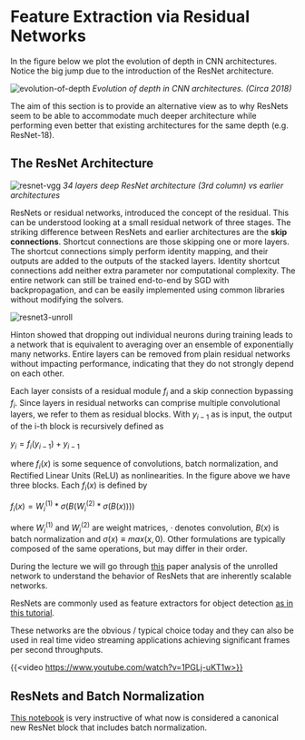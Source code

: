 # Feature Extraction via Residual Networks

In the figure below we plot the evolution of depth in CNN architectures. Notice the big jump due to the introduction of the ResNet architecture. 

![evolution-of-depth](images/evolution-of-depth.png)
_Evolution of depth in CNN architectures. (Circa 2018)_ 

The aim of this section is to provide an alternative view as to why ResNets seem to be able to accommodate much deeper architecture while performing even better that existing architectures for the same depth (e.g. ResNet-18).

## The ResNet Architecture

![resnet-vgg](images/resnet-vgg.png)
*34 layers deep ResNet architecture (3rd column) vs earlier architectures*

ResNets or residual networks, introduced the concept of the residual. This can be understood looking at a small residual network of three stages. The striking difference between ResNets and earlier architectures are the **skip connections**. Shortcut connections are those skipping one or more layers. The shortcut connections simply perform identity mapping, and their outputs are added to the outputs of the stacked layers. Identity shortcut connections add neither extra parameter nor computational complexity. The entire network can still be trained end-to-end by SGD with backpropagation, and can be easily implemented using common libraries without modifying the solvers.

![resnet3-unroll](images/resnet3-unroll.png)

Hinton showed that dropping out individual neurons during training leads to a network that is equivalent to averaging over an ensemble of exponentially many networks. Entire layers can be removed from plain residual networks without impacting performance, indicating that they do not strongly depend on each other. 

Each layer consists of a residual module $f_i$ and a skip connection bypassing $f_i$. Since layers in residual networks can comprise multiple convolutional layers, we refer to them as residual blocks. With $y_{i-1}$ as is input, the output of the i-th block is recursively defined as

$y_i = f_i(y_{i−1}) + y_{i−1}$

where $f_i(x)$ is some sequence of convolutions, batch normalization, and Rectified Linear Units
(ReLU) as nonlinearities. In the figure above we have three blocks. Each $f_i(x)$ is defined by

$f_i(x) = W_i^{(1)} * \sigma(B (W_i^{(2)} * \sigma(B(x))))$

where $W_i^{(1)}$ and $W_i^{(2)}$ are weight matrices, · denotes convolution, $B(x)$ is batch normalization and
$\sigma(x) ≡ max(x, 0)$. Other formulations are typically composed of the same operations, but may differ
in their order.

During the lecture we will go through [this](https://arxiv.org/pdf/1605.06431.pdf) paper analysis of the unrolled network to understand the behavior of ResNets that are inherently scalable networks. 

ResNets are commonly used as feature extractors for object detection [as in this tutorial](https://kaiminghe.github.io/icml16tutorial/icml2016_tutorial_deep_residual_networks_kaiminghe.pdf). 

These networks are the obvious / typical choice today and they can also be used in real time video streaming applications achieving significant frames per second throughputs. 

{{<video https://www.youtube.com/watch?v=1PGLj-uKT1w>}}


## ResNets and Batch Normalization

[This notebook](https://colab.research.google.com/github/davidcpage/cifar10-fast/blob/master/batch_norm_post.ipynb) is very instructive of what now is considered a canonical new ResNet block that includes batch normalization.


